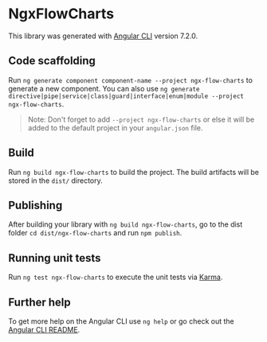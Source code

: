 # NgxFlowCharts

This library was generated with [Angular CLI](https://github.com/angular/angular-cli) version 7.2.0.

## Code scaffolding

Run `ng generate component component-name --project ngx-flow-charts` to generate a new component. You can also use `ng generate directive|pipe|service|class|guard|interface|enum|module --project ngx-flow-charts`.
> Note: Don't forget to add `--project ngx-flow-charts` or else it will be added to the default project in your `angular.json` file. 

## Build

Run `ng build ngx-flow-charts` to build the project. The build artifacts will be stored in the `dist/` directory.

## Publishing

After building your library with `ng build ngx-flow-charts`, go to the dist folder `cd dist/ngx-flow-charts` and run `npm publish`.

## Running unit tests

Run `ng test ngx-flow-charts` to execute the unit tests via [Karma](https://karma-runner.github.io).

## Further help

To get more help on the Angular CLI use `ng help` or go check out the [Angular CLI README](https://github.com/angular/angular-cli/blob/master/README.md).
